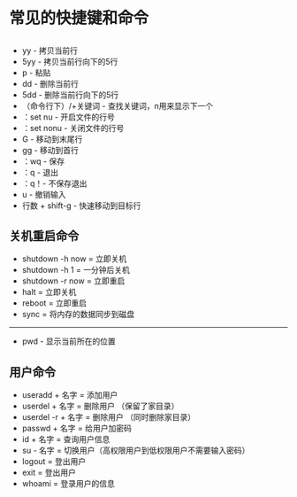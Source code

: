 # 常见的快捷键和命令

## 
* yy - 拷贝当前行
* 5yy - 拷贝当前行向下的5行
* p - 粘贴
* dd - 删除当前行
* 5dd - 删除当前行向下的5行
* （命令行下）/+关键词 - 查找关键词，n用来显示下一个
* ：set nu - 开启文件的行号
* ：set nonu - 关闭文件的行号
* G - 移动到末尾行
* gg - 移动到首行
* ：wq - 保存
* ：q - 退出
* ：q！- 不保存退出
* u -  撤销输入
* 行数 + shift-g - 快速移动到目标行


## 关机重启命令
- shutdown -h now = 立即关机
- shutdown -h 1 = 一分钟后关机
- shutdown -r now = 立即重启
- halt = 立即关机
- reboot = 立即重启
- sync = 将内存的数据同步到磁盘

---
- pwd - 显示当前所在的位置

## 用户命令
- useradd + 名字 = 添加用户
- userdel + 名字 = 删除用户 （保留了家目录）
- userdel -r + 名字 = 删除用户 （同时删除家目录）
- passwd + 名字 = 给用户加密码
- id + 名字 = 查询用户信息
- su - 名字 = 切换用户（高权限用户到低权限用户不需要输入密码）
- logout = 登出用户
- exit = 登出用户
- whoami = 登录用户的信息
